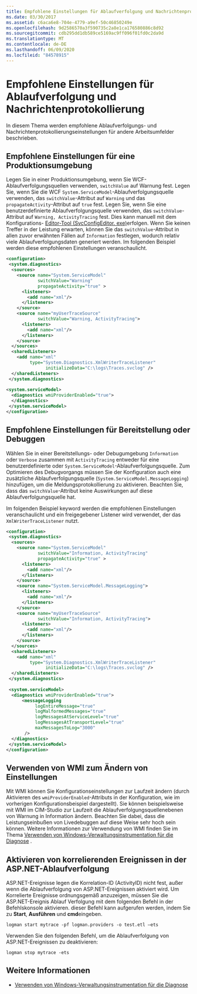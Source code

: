 ```yaml
---
title: Empfohlene Einstellungen für Ablaufverfolgung und Nachrichtenprotokollierung
ms.date: 03/30/2017
ms.assetid: c6aca6e8-704e-4779-a9ef-50c46850249e
ms.openlocfilehash: 9d2586570a3f590735c2a8e1ca176580886c8d92
ms.sourcegitcommit: cdb295dd1db589ce5169ac9ff096f01fd0c2da9d
ms.translationtype: MT
ms.contentlocale: de-DE
ms.lasthandoff: 06/09/2020
ms.locfileid: "84578915"
---
```

# <a name="recommended-settings-for-tracing-and-message-logging"></a>Empfohlene Einstellungen für Ablaufverfolgung und Nachrichtenprotokollierung
In diesem Thema werden empfohlene Ablaufverfolgungs- und Nachrichtenprotokollierungseinstellungen für andere Arbeitsumfelder beschrieben.  
  
## <a name="recommended-settings-for-a-production-environment"></a>Empfohlene Einstellungen für eine Produktionsumgebung  
 Legen Sie in einer Produktionsumgebung, wenn Sie WCF-Ablaufverfolgungsquellen verwenden, `switchValue` auf Warnung fest. Legen Sie, wenn Sie die WCF `System.ServiceModel`-Ablaufverfolgungsquelle verwenden, das `switchValue`-Attribut auf `Warning` und das `propagateActivity`-Attribut auf `true` fest. Legen Sie, wenn Sie eine benutzerdefinierte Ablaufverfolgungsquelle verwenden, das `switchValue`-Attribut auf `Warning, ActivityTracing` fest. Dies kann manuell mit dem Konfigurations- [Editor-Tool (SvcConfigEditor. exe)](../../configuration-editor-tool-svcconfigeditor-exe.md)erfolgen. Wenn Sie keinen Treffer in der Leistung erwarten, können Sie das `switchValue`-Attribut in allen zuvor erwähnten Fällen auf `Information` festlegen, wodurch relativ viele Ablaufverfolgungsdaten generiert werden. Im folgenden Beispiel werden diese empfohlenen Einstellungen veranschaulicht.  
  
```xml  
<configuration>  
 <system.diagnostics>  
  <sources>  
    <source name="System.ServiceModel"  
            switchValue="Warning"  
            propagateActivity="true" >  
      <listeners>  
        <add name="xml"/>  
      </listeners>  
    </source>  
    <source name="myUserTraceSource"  
            switchValue="Warning, ActivityTracing">  
      <listeners>  
        <add name="xml"/>  
      </listeners>  
    </source>  
  </sources>  
  <sharedListeners>  
    <add name="xml"  
         type="System.Diagnostics.XmlWriterTraceListener"  
               initializeData="C:\logs\Traces.svclog" />  
  </sharedListeners>  
 </system.diagnostics>  
  
<system.serviceModel>  
  <diagnostics wmiProviderEnabled="true">  
  </diagnostics>  
 </system.serviceModel>  
</configuration>  
```  
  
## <a name="recommended-settings-for-deployment-or-debugging"></a>Empfohlene Einstellungen für Bereitstellung oder Debuggen  
 Wählen Sie in einer Bereitstellungs- oder Debugumgebung `Information` oder `Verbose` zusammen mit `ActivityTracing` entweder für eine benutzerdefinierte oder `System.ServiceModel`-Ablaufverfolgungsquelle. Zum Optimieren des Debugvorgangs müssen Sie der Konfiguration auch eine zusätzliche Ablaufverfolgungsquelle (`System.ServiceModel.MessageLogging`) hinzufügen, um die Meldungsprotokollierung zu aktivieren. Beachten Sie, dass das `switchValue`-Attribut keine Auswirkungen auf diese Ablaufverfolgungsquelle hat.  
  
 Im folgenden Beispiel keyword werden die empfohlenen Einstellungen veranschaulicht und ein freigegebener Listener wird verwendet, der das `XmlWriterTraceListener` nutzt.  
  
```xml  
<configuration>  
 <system.diagnostics>  
  <sources>  
    <source name="System.ServiceModel"  
            switchValue="Information, ActivityTracing"  
            propagateActivity="true" >  
      <listeners>  
        <add name="xml"/>  
      </listeners>  
    </source>  
    <source name="System.ServiceModel.MessageLogging">  
      <listeners>  
        <add name="xml"/>  
      </listeners>  
    </source>  
    <source name="myUserTraceSource"  
            switchValue="Information, ActivityTracing">  
      <listeners>  
        <add name="xml"/>  
      </listeners>  
    </source>  
  </sources>  
  <sharedListeners>  
    <add name="xml"  
         type="System.Diagnostics.XmlWriterTraceListener"  
               initializeData="C:\logs\Traces.svclog" />  
  </sharedListeners>  
 </system.diagnostics>  
  
 <system.serviceModel>  
  <diagnostics wmiProviderEnabled="true">  
      <messageLogging
           logEntireMessage="true"
           logMalformedMessages="true"  
           logMessagesAtServiceLevel="true"
           logMessagesAtTransportLevel="true"  
           maxMessagesToLog="3000"
       />  
  </diagnostics>  
 </system.serviceModel>  
</configuration>  
```  
  
## <a name="using-wmi-to-modify-settings"></a>Verwenden von WMI zum Ändern von Einstellungen  
 Mit WMI können Sie Konfigurationseinstellungen zur Laufzeit ändern (durch Aktivieren des `wmiProviderEnabled`-Attributs in der Konfiguration, wie im vorherigen Konfigurationsbeispiel dargestellt). Sie können beispielsweise mit WMI im CIM-Studio zur Laufzeit die Ablaufverfolgungsquellenebenen von Warnung in Information ändern. Beachten Sie dabei, dass die Leistungseinbußen von Livedebuggen auf diese Weise sehr hoch sein können. Weitere Informationen zur Verwendung von WMI finden Sie im Thema [Verwenden von Windows-Verwaltungsinstrumentation für die Diagnose](../wmi/index.md) .  
  
## <a name="enable-correlated-events-in-aspnet-tracing"></a>Aktivieren von korrelierenden Ereignissen in der ASP.NET-Ablaufverfolgung  
 ASP.NET-Ereignisse legen die Korrelation-ID (ActivityID) nicht fest, außer wenn die Ablaufverfolgung von ASP.NET-Ereignissen aktiviert wird. Um Korrelierte Ereignisse ordnungsgemäß anzuzeigen, müssen Sie die ASP.NET-Ereignis Ablauf Verfolgung mit dem folgenden Befehl in der Befehlskonsole aktivieren. dieser Befehl kann aufgerufen werden, indem Sie zu **Start**, **Ausführen** und **cmd**eingeben.  
  
```console  
logman start mytrace -pf logman.providers -o test.etl –ets  
```  
  
 Verwenden Sie den folgenden Befehl, um die Ablaufverfolgung von ASP.NET-Ereignissen zu deaktivieren:  
  
```console
logman stop mytrace -ets  
```  
  
## <a name="see-also"></a>Weitere Informationen

- [Verwenden von Windows-Verwaltungsinstrumentation für die Diagnose](../wmi/index.md)
